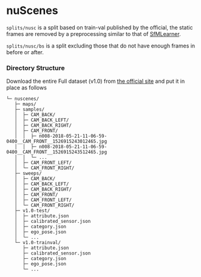# nuScenes
 `splits/nusc` is a split based on train-val published by the official, the static frames are removed by a preprocessing similar to that of [SfMLearner](https://github.com/tinghuiz/SfMLearner).

`splits/nusc/bs` is a split excluding those that do not have enough frames in before or after.


### Directory Structure
Download the entire Full dataset (v1.0) from [the official site](https://www.nuscenes.org/nuscenes#download) and put it in place as follows

```
└─ nuscenes/
   ├─ maps/
   ├─ samples/
   │  ├─ CAM_BACK/
   │  ├─ CAM_BACK_LEFT/
   │  ├─ CAM_BACK_RIGHT/
   │  ├─ CAM_FRONT/
   │  │  ├─ n008-2018-05-21-11-06-59-0400__CAM_FRONT__1526915243012465.jpg
   │  │  ├─ n008-2018-05-21-11-06-59-0400__CAM_FRONT__1526915243512465.jpg
   │  │  └─ ...
   │  ├─ CAM_FRONT_LEFT/
   │  └─ CAM_FRONT_RIGHT/
   ├─ sweeps/
   │  ├─ CAM_BACK/
   │  ├─ CAM_BACK_LEFT/
   │  ├─ CAM_BACK_RIGHT/
   │  ├─ CAM_FRONT/
   │  ├─ CAM_FRONT_LEFT/
   │  └─ CAM_FRONT_RIGHT/
   ├─ v1.0-test/
   │  ├─ attribute.json
   │  ├─ calibrated_sensor.json
   │  ├─ category.json
   │  ├─ ego_pose.json
   │  └─ ...
   └─ v1.0-trainval/
      ├─ attribute.json
      ├─ calibrated_sensor.json
      ├─ category.json
      ├─ ego_pose.json
      └─ ...
```
